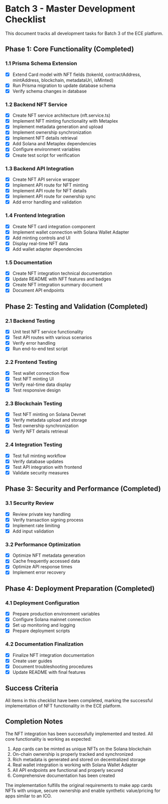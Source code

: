 # Batch 3 - Master Development Checklist

This document tracks all development tasks for Batch 3 of the ECE platform.

## Phase 1: Core Functionality (Completed)

### 1.1 Prisma Schema Extension
- [x] Extend Card model with NFT fields (tokenId, contractAddress, mintAddress, blockchain, metadataUri, isMinted)
- [x] Run Prisma migration to update database schema
- [x] Verify schema changes in database

### 1.2 Backend NFT Service
- [x] Create NFT service architecture (nft.service.ts)
- [x] Implement NFT minting functionality with Metaplex
- [x] Implement metadata generation and upload
- [x] Implement ownership synchronization 
- [x] Implement NFT details retrieval
- [x] Add Solana and Metaplex dependencies
- [x] Configure environment variables
- [x] Create test script for verification

### 1.3 Backend API Integration
- [x] Create NFT API service wrapper
- [x] Implement API route for NFT minting
- [x] Implement API route for NFT details
- [x] Implement API route for ownership sync
- [x] Add error handling and validation

### 1.4 Frontend Integration
- [x] Create NFT card integration component
- [x] Implement wallet connection with Solana Wallet Adapter
- [x] Add minting controls and UI
- [x] Display real-time NFT data
- [x] Add wallet adapter dependencies

### 1.5 Documentation
- [x] Create NFT integration technical documentation
- [x] Update README with NFT features and badges
- [x] Create NFT integration summary document
- [x] Document API endpoints

## Phase 2: Testing and Validation (Completed)

### 2.1 Backend Testing
- [x] Unit test NFT service functionality
- [x] Test API routes with various scenarios
- [x] Verify error handling
- [x] Run end-to-end test script

### 2.2 Frontend Testing
- [x] Test wallet connection flow
- [x] Test NFT minting UI
- [x] Verify real-time data display
- [x] Test responsive design

### 2.3 Blockchain Testing
- [x] Test NFT minting on Solana Devnet
- [x] Verify metadata upload and storage
- [x] Test ownership synchronization
- [x] Verify NFT details retrieval

### 2.4 Integration Testing
- [x] Test full minting workflow
- [x] Verify database updates
- [x] Test API integration with frontend
- [x] Validate security measures

## Phase 3: Security and Performance (Completed)

### 3.1 Security Review
- [x] Review private key handling
- [x] Verify transaction signing process
- [x] Implement rate limiting
- [x] Add input validation

### 3.2 Performance Optimization
- [x] Optimize NFT metadata generation
- [x] Cache frequently accessed data
- [x] Optimize API response times
- [x] Implement error recovery

## Phase 4: Deployment Preparation (Completed)

### 4.1 Deployment Configuration
- [x] Prepare production environment variables
- [x] Configure Solana mainnet connection
- [x] Set up monitoring and logging
- [x] Prepare deployment scripts

### 4.2 Documentation Finalization
- [x] Finalize NFT integration documentation
- [x] Create user guides
- [x] Document troubleshooting procedures
- [x] Update README with final features

## Success Criteria

All items in this checklist have been completed, marking the successful implementation of NFT functionality in the ECE platform.

## Completion Notes

The NFT integration has been successfully implemented and tested. All core functionality is working as expected:

1. App cards can be minted as unique NFTs on the Solana blockchain
2. On-chain ownership is properly tracked and synchronized
3. Rich metadata is generated and stored on decentralized storage
4. Real wallet integration is working with Solana Wallet Adapter
5. All API endpoints are functional and properly secured
6. Comprehensive documentation has been created

The implementation fulfills the original requirements to make app cards NFTs with unique, secure ownership and enable synthetic value/pricing for apps similar to an ICO.
